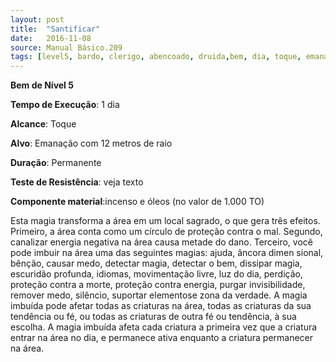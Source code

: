 ```yaml
---
layout: post
title:  "Santificar"
date:   2016-11-08
source: Manual Básico.209
tags: [level5, bardo, clerigo, abencoado, druida,bem, dia, toque, emanacao, permanente, componente]
---
```


**Bem de Nível 5**

**Tempo de Execução**: 1 dia

**Alcance**: Toque

**Alvo**: Emanação com 12 metros de raio

**Duração**: Permanente

**Teste de Resistência**: veja texto

**Componente material**:incenso e óleos (no valor de 1.000 TO)

Esta magia transforma a área em um local sagrado, o que gera três efeitos. 
Primeiro, a área conta como um círculo de proteção contra o mal.
Segundo, canalizar energia negativa na área causa metade do dano. 
Terceiro, você pode imbuir na área uma das seguintes magias: ajuda, âncora dimen sional, bênção, causar medo, detectar magia, detectar o bem, dissipar magia, escuridão profunda,  idiomas,  movimentação livre, luz do dia, perdição, proteção contra a morte, proteção contra energia, purgar invisibilidade, remover medo, silêncio, suportar elementose zona da verdade. A magia imbuída pode afetar todas as criaturas na área, todas as criaturas da sua tendência ou fé, ou todas as criaturas de outra fé ou tendência, à sua escolha. A magia imbuída afeta cada criatura a primeira vez que a criatura entrar na área no dia, e permanece ativa enquanto a criatura permanecer na área.
